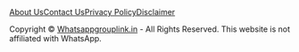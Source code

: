 <div class="w3-container w3-light-gray w3-center w3-padding-16">
    <span class="w3-tag w3-small w3-light-gray"><a href="{{ site.url }}/about-us.html">About Us</a></span><span class="w3-tag w3-small w3-light-gray"><a href="{{ site.url }}/contact-us.html">Contact Us</a></span><span class="w3-tag w3-small w3-light-gray"><a href="{{ site.url }}/privacy-policy.html">Privacy Policy</a></span><span class="w3-tag w3-small w3-light-gray"><a href="{{ site.url }}/disclaimer.html">Disclaimer</a></span>
</div>

<!-- Footer -->
<footer class="w3-row w3-center w3-green w3-tiny" style="background:url(images/tex.png); ">  
  
 <p>Copyright © <a href="{{ site.url }}" target="_blank">Whatsappgrouplink.in</a> - All Rights Reserved. This website is not affiliated with WhatsApp. </p>
</footer>